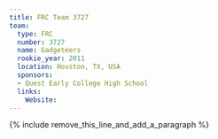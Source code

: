 ```yaml
---
title: FRC Team 3727
team:
  type: FRC
  number: 3727
  name: Gadgeteers
  rookie_year: 2011
  location: Houston, TX, USA
  sponsors:
  - Quest Early College High School
  links:
    Website:
---
```


{% include remove_this_line_and_add_a_paragraph %}
